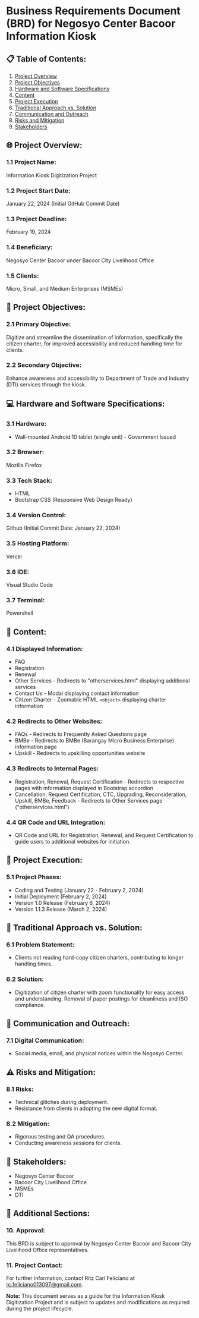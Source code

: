 # Business Requirements Document (BRD) for Negosyo Center Bacoor Information Kiosk

## 📋 Table of Contents:

1. [Project Overview](#-project-overview)
2. [Project Objectives](#-project-objectives)
3. [Hardware and Software Specifications](#-hardware-and-software-specifications)
4. [Content](#-content)
5. [Project Execution](#-project-execution)
6. [Traditional Approach vs. Solution](#-traditional-approach-vs-solution)
7. [Communication and Outreach](#-communication-and-outreach)
8. [Risks and Mitigation](#-risks-and-mitigation)
9. [Stakeholders](#-stakeholders)

## 🌐 Project Overview:

### 1.1 Project Name:
Information Kiosk Digitization Project

### 1.2 Project Start Date:
January 22, 2024 (Initial GitHub Commit Date)

### 1.3 Project Deadline:
February 19, 2024

### 1.4 Beneficiary:
Negosyo Center Bacoor under Bacoor City Livelihood Office

### 1.5 Clients:
Micro, Small, and Medium Enterprises (MSMEs)

## 🎯 Project Objectives:

### 2.1 Primary Objective:
Digitize and streamline the dissemination of information, specifically the citizen charter, for improved accessibility and reduced handling time for clients.

### 2.2 Secondary Objective:
Enhance awareness and accessibility to Department of Trade and Industry (DTI) services through the kiosk.

## 💻 Hardware and Software Specifications:

### 3.1 Hardware:
- Wall-mounted Android 10 tablet (single unit) - Government Issued

### 3.2 Browser:
Mozilla Firefox

### 3.3 Tech Stack:
- HTML
- Bootstrap CSS (Responsive Web Design Ready)

### 3.4 Version Control:
Github (Initial Commit Date: January 22, 2024)

### 3.5 Hosting Platform:
Vercel

### 3.6 IDE:
Visual Studio Code

### 3.7 Terminal:
Powershell

## 📜 Content:

### 4.1 Displayed Information:
- FAQ
- Registration
- Renewal
- Other Services - Redirects to "otherservices.html" displaying additional services
- Contact Us - Modal displaying contact information
- Citizen Charter - Zoomable HTML `<object>` displaying charter information

### 4.2 Redirects to Other Websites:
- FAQs - Redirects to Frequently Asked Questions page
- BMBe - Redirects to BMBe (Barangay Micro Business Enterprise) information page
- Upskill - Redirects to upskilling opportunities website

### 4.3 Redirects to Internal Pages:
- Registration, Renewal, Request Certification - Redirects to respective pages with information displayed in Bootstrap accordion
- Cancellation, Request Certification, CTC, Upgrading, Reconsideration, Upskill, BMBe, Feedback - Redirects to Other Services page ("otherservices.html")

### 4.4 QR Code and URL Integration:
- QR Code and URL for Registration, Renewal, and Request Certification to guide users to additional websites for initiation.

## 🚀 Project Execution:

### 5.1 Project Phases:
- Coding and Testing (January 22 - February 2, 2024)
- Initial Deployment (February 2, 2024)
- Version 1.0 Release (February 6, 2024)
- Version 1.1.3 Release (March 2, 2024)

## 🔄 Traditional Approach vs. Solution:

### 6.1 Problem Statement:
- Clients not reading hard-copy citizen charters, contributing to longer handling times.

### 6.2 Solution:
- Digitization of citizen charter with zoom functionality for easy access and understanding. Removal of paper postings for cleanliness and ISO compliance.

## 📢 Communication and Outreach:

### 7.1 Digital Communication:
- Social media, email, and physical notices within the Negosyo Center.

## ⚠️ Risks and Mitigation:

### 8.1 Risks:
- Technical glitches during deployment.
- Resistance from clients in adopting the new digital format.

### 8.2 Mitigation:
- Rigorous testing and QA procedures.
- Conducting awareness sessions for clients.

## 🤝 Stakeholders:

- Negosyo Center Bacoor
- Bacoor City Livelihood Office
- MSMEs
- DTI

## 🔗 Additional Sections:

### 10. Approval:

This BRD is subject to approval by Negosyo Center Bacoor and Bacoor City Livelihood Office representatives.

### 11. Project Contact:

For further information, contact Ritz Carl Feliciano at rc.feliciano013097@gmail.com.

**Note:** This document serves as a guide for the Information Kiosk Digitization Project and is subject to updates and modifications as required during the project lifecycle.

